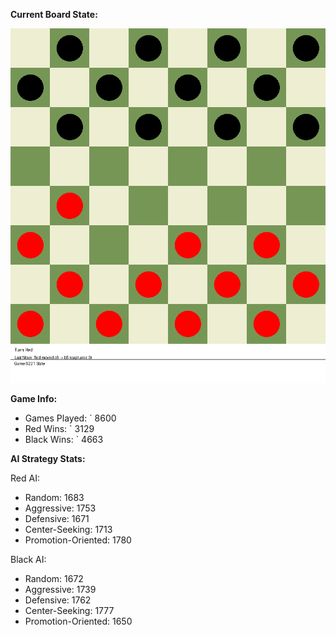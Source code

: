 
**Current Board State:**  
<!-- START_GIF -->
![Checkers Game](./checkers_game.gif)
<!-- END_GIF -->

**Game Info:**  
- Games Played: `<!-- GAMES_PLAYED --> 8600
- Red Wins: `<!-- RED_WINS --> 3129
- Black Wins: `<!-- BLACK_WINS --> 4663

<!-- AI_STATS -->
**AI Strategy Stats:**

Red AI:
- Random: 1683
- Aggressive: 1753
- Defensive: 1671
- Center-Seeking: 1713
- Promotion-Oriented: 1780

Black AI:
- Random: 1672
- Aggressive: 1739
- Defensive: 1762
- Center-Seeking: 1777
- Promotion-Oriented: 1650
